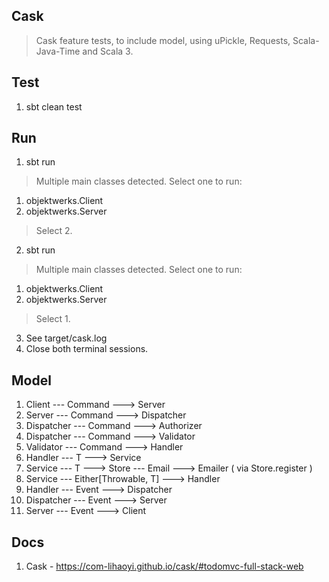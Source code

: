 Cask
----
>Cask feature tests, to include model, using uPickle, Requests, Scala-Java-Time and Scala 3.

Test
----
1. sbt clean test

Run
---
1. sbt run
>Multiple main classes detected. Select one to run:
1. objektwerks.Client
2. objektwerks.Server
>Select 2.
2. sbt run
>Multiple main classes detected. Select one to run:
1. objektwerks.Client
2. objektwerks.Server
>Select 1.
3. See target/cask.log
4. Close both terminal sessions.

Model
-----
1. Client --- Command ---> Server
2. Server --- Command ---> Dispatcher
3. Dispatcher --- Command ---> Authorizer
4. Dispatcher --- Command ---> Validator
5. Validator --- Command ---> Handler
6. Handler --- T ---> Service
7. Service --- T ---> Store --- Email ---> Emailer ( via Store.register )
8. Service --- Either[Throwable, T] ---> Handler
9. Handler --- Event ---> Dispatcher
10. Dispatcher --- Event ---> Server
11. Server --- Event ---> Client

Docs
----
1. Cask - https://com-lihaoyi.github.io/cask/#todomvc-full-stack-web